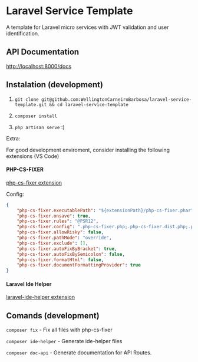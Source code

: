 # Laravel Service Template

A template for Laravel micro services with JWT validation and user identification.

## API Documentation

[http://localhost:8000/docs](http://localhost:8000/docs)

## Instalation (development)

1. `git clone git@github.com:WellingtonCarneiroBarbosa/laravel-service-template.git && cd laravel-service-template`

2. `composer install`

3. `php artisan serve` :)

Extra:

For good development enviroment, consider installing the following extensions (VS Code)

#### PHP-CS-FIXER
[php-cs-fixer extension](https://marketplace.visualstudio.com/items?itemName=junstyle.php-cs-fixer)

Config:
```Json
{
    "php-cs-fixer.executablePath": "${extensionPath}/php-cs-fixer.phar",
    "php-cs-fixer.onsave": true,
    "php-cs-fixer.rules": "@PSR12",
    "php-cs-fixer.config": ".php-cs-fixer.php;.php-cs-fixer.dist.php;.php_cs;.php_cs.dist",
    "php-cs-fixer.allowRisky": false,
    "php-cs-fixer.pathMode": "override",
    "php-cs-fixer.exclude": [],
    "php-cs-fixer.autoFixByBracket": true,
    "php-cs-fixer.autoFixBySemicolon": false,
    "php-cs-fixer.formatHtml": false,
    "php-cs-fixer.documentFormattingProvider": true
}
```
#### Laravel Ide Helper
[laravel-ide-helper extension](https://marketplace.visualstudio.com/items?itemName=georgykurian.laravel-ide-helper)


## Comands (development)

`composer fix` - Fix all files with php-cs-fixer

`composer ide-helper` - Generate ide-helper files

`composer doc-api` - Generate documentation for API Routes.
